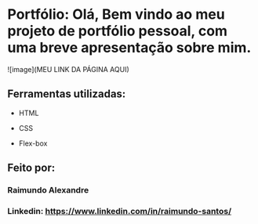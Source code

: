 

# **Portfólio:** Olá, Bem vindo ao meu projeto de portfólio pessoal, com uma breve apresentação sobre mim.

![image](MEU LINK DA PÁGINA AQUI)

## Ferramentas utilizadas:

* HTML

* CSS

* Flex-box

## Feito por:

### Raimundo Alexandre

### Linkedin: https://www.linkedin.com/in/raimundo-santos/


